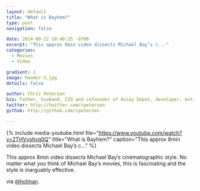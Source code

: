 ```yaml
---
layout: default
title: "What is Bayhem?"
type: post
navigation: false

date: 2014-09-22 10:40:25 -0700
excerpt: "This approx 8min video dissects Michael Bay’s c..."
categories:
  - Movies
  - Video

gradient: 2
image: header-5.jpg
details: false

author: Chris Petersen
bio: Father, husband, CIO and cofounder of Assay Depot, developer, entrepreneur and technologist.
twitter: http://twitter.com/cpetersen
github: http://github.com/cpetersen

---
```


{% include media-youtube.html file="https://www.youtube.com/watch?v=2THVvshvq0Q" title="What is Bayhem?" caption="This approx 8min video dissects Michael Bay’s c..." %}

This approx 8min video dissects Michael Bay’s cinematographic style. No matter what you think of Michael Bay’s movies, this is fascinating and the style is inarguably effective. 

 via  [@holman](https://twitter.com/holman/status/514093415135735808). 
